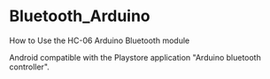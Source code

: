 # Bluetooth_Arduino
How to Use the HC-06 Arduino Bluetooth module

Android compatible with the Playstore application "Arduino bluetooth controller". 
